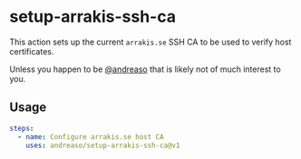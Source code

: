 # setup-arrakis-ssh-ca

This action sets up the current `arrakis.se` SSH CA to be used to verify host certificates.

Unless you happen to be [@andreaso](https://github.com/andreaso) that is likely not of much interest to you.

## Usage

```yaml
steps:
  - name: Configure arrakis.se host CA
    uses: andreaso/setup-arrakis-ssh-ca@v1
```
